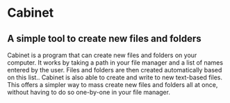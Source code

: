 # Cabinet
## A simple tool to create new files and folders
Cabinet is a program that can create new files and folders on your computer. It works by taking a path in your file manager and a list of names entered by the user. Files and folders are then created automatically based on this list.. Cabinet is also able to create and write to new text-based files. This offers a simpler way to mass create new files and folders all at once, without having to do so one-by-one in your file manager.


